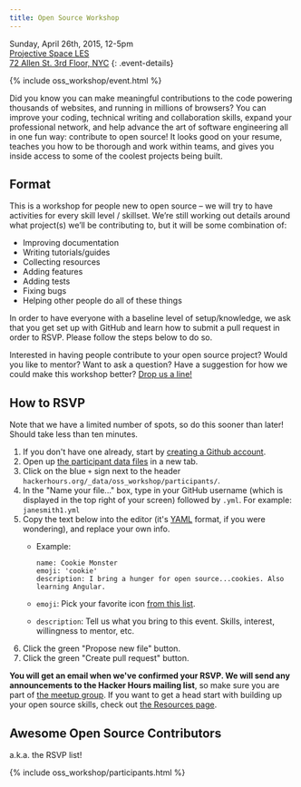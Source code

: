 ```yaml
---
title: Open Source Workshop
---
```


Sunday, April 26th, 2015, 12-5pm<br/>
[Projective Space LES](http://www.projective.co/)<br/>
[72 Allen St. 3rd Floor, NYC](https://goo.gl/maps/5PR3A)
{: .event-details}

{% include oss_workshop/event.html %}

Did you know you can make meaningful contributions to the code powering thousands of websites, and running in millions of browsers? You can improve your coding, technical writing and collaboration skills, expand your professional network, and help advance the art of software engineering all in one fun way: contribute to open source! It looks good on your resume, teaches you how to be thorough and work within teams, and gives you inside access to some of the coolest projects being built.

## Format

This is a workshop for people new to open source – we will try to have activities for every skill level / skillset. We’re still working out details around what project(s) we’ll be contributing to, but it will be some combination of:

* Improving documentation
* Writing tutorials/guides
* Collecting resources
* Adding features
* Adding tests
* Fixing bugs
* Helping other people do all of these things

In order to have everyone with a baseline level of setup/knowledge, we ask that you get set up with GitHub and learn how to submit a pull request in order to RSVP. Please follow the steps below to do so.

Interested in having people contribute to your open source project? Would you like to mentor? Want to ask a question? Have a suggestion for how we could make this workshop better? [Drop us a line!](https://github.com/afeld/hackerhours.org/issues/new)

## How to RSVP

<!-- ripping off of http://18f.github.io/hourofcode/ -->

Note that we have a limited number of spots, so do this sooner than later! Should take less than ten minutes.

1. If you don't have one already, start by [creating a Github account](https://github.com).
1. Open up [the participant data files](https://github.com/afeld/hackerhours.org/tree/gh-pages/_data/oss_workshop/participants) in a new tab.
1. Click on the blue `+` sign next to the header `hackerhours.org/_data/oss_workshop/participants/`.
1. In the "Name your file..." box, type in your GitHub username (which is displayed in the top right of your screen) followed by `.yml`. For example: `janesmith1.yml`
1. Copy the text below into the editor (it's [YAML](https://en.wikipedia.org/wiki/YAML#Examples) format, if you were wondering), and replace  your own info.
    * Example:

          name: Cookie Monster
          emoji: 'cookie'
          description: I bring a hunger for open source...cookies. Also learning Angular.

    * `emoji`: Pick your favorite icon [from this list](http://www.emoji-cheat-sheet.com/).
    * `description`: Tell us what you bring to this event. Skills, interest, willingness to mentor, etc.
1. Click the green "Propose new file" button.
1. Click the green "Create pull request" button.

**You will get an email when we've confirmed your RSVP. We will send any announcements to the Hacker Hours mailing list**, so make sure you are part of [the meetup group](http://www.meetup.com/hackerhours/). If you want to get a head start with building up your open source skills, check out [the Resources page](/resources.html#getting-involved-in-open-source).

## Awesome Open Source Contributors

a.k.a. the RSVP list!

{% include oss_workshop/participants.html %}
